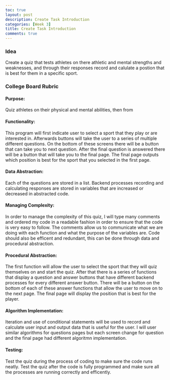 ```yaml
---
toc: true
layout: post
description: Create Task Introduction
categories: [Week 3]
title: Create Task Introduction
comments: true
--- 
```




### Idea

Create a quiz that tests athletes on there athletic and mental strengths and weaknesses, and through their responses record and calulate a postion that is best for them in a specific sport.


### College Board Rubric


#### Purpose: 

Quiz athletes on their physical and mental abilities, then from


#### Functionality:

This program will first indicate user to select a sport that they play or are interested in. Afterwards buttons will take the user to a series of  multiple different questions. On the bottom of these screens there will be a button that can take you to next question. After the final question is answered there will be a button that will take you to the final page. The final page outputs which position is best for the sport that you selected in the first page.


#### Data Abstraction:

Each of the questions are stored in a list. Backend processes recording and calculating responses are stored in variables that are increased or decreased in abstracted code.



#### Managing Complexity:

In order to manage the complexity of this quiz, I will  type many comments and ordered my code in a readable fashion in order to ensure that the code is very easy to follow. The comments allow us to communicate what we are doing with each function and what the purpose of the variables are. Code should also be efficent and redundant, this can be done through data and procedural abstraction. 



#### Procedural Abstraction:

The first function will allow the user to select the sport that they will quiz themselves on and start the quiz. After that there is a series of functions that display a question and answer buttons that have different backend processes for every different answer button. There will be a button on the bottom of each of these answer functions that allow the user to move on to the next page. The final page will display the position that is best for the player.




#### Algorithm Implementation:

Iteration and use of conditional statements will be used to record and calculate user input and output data that is useful for the user.
I will user similar algorithms for  questions pages but each screen change for question and the final page had different algoritmn implementation.




#### Testing:

Test the quiz during the process of coding to make sure the code runs neatly. Test the quiz after the code is fully programmed and make sure all the processes are running correctly and efficently.





